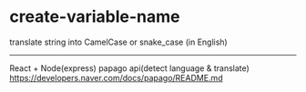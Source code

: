 # create-variable-name
translate string into CamelCase or snake_case (in English)
***
React + Node(express)
papago api(detect language & translate)    
https://developers.naver.com/docs/papago/README.md    
